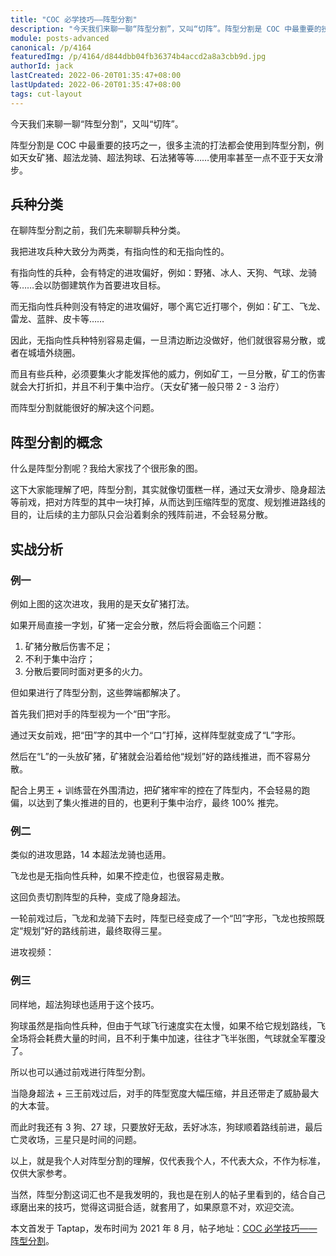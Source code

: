 ```yaml
---
title: "COC 必学技巧——阵型分割"
description: "今天我们来聊一聊“阵型分割”，又叫“切阵”。阵型分割是 COC 中最重要的技巧之一，很多主流的打法都会使用到阵型分割，例如天女矿猪、超法龙骑、超法狗球、石法猪等等……使用率甚至一点不亚于天女滑步。在聊阵型分割之前，我们先来聊聊兵种分类。"
module: posts-advanced
canonical: /p/4164
featuredImg: /p/4164/d844dbb04fb36374b4accd2a8a3cbb9d.jpg
authorId: jack
lastCreated: 2022-06-20T01:35:47+08:00
lastUpdated: 2022-06-20T01:35:47+08:00
tags: cut-layout
---
```


今天我们来聊一聊“阵型分割”，又叫“切阵”。

阵型分割是 COC 中最重要的技巧之一，很多主流的打法都会使用到阵型分割，例如天女矿猪、超法龙骑、超法狗球、石法猪等等……使用率甚至一点不亚于天女滑步。

## 兵种分类

在聊阵型分割之前，我们先来聊聊兵种分类。

<Pic src="/p/4164/ca60f8b93547731aa3e167cfbaa5e824.jpg" width="828" height="621" alt="" />

我把进攻兵种大致分为两类，有指向性的和无指向性的。

有指向性的兵种，会有特定的进攻偏好，例如：野猪、冰人、天狗、气球、龙骑等……会以防御建筑作为首要进攻目标。

而无指向性兵种则没有特定的进攻偏好，哪个离它近打哪个，例如：矿工、飞龙、雷龙、蓝胖、皮卡等……

因此，无指向性兵种特别容易走偏，一旦清边断边没做好，他们就很容易分散，或者在城墙外绕圈。

而且有些兵种，必须要集火才能发挥他的威力，例如矿工，一旦分散，矿工的伤害就会大打折扣，并且不利于集中治疗。（天女矿猪一般只带 2 - 3 治疗）

而阵型分割就能很好的解决这个问题。

## 阵型分割的概念

什么是阵型分割呢？我给大家找了个很形象的图。

<Pic src="/p/4164/d844dbb04fb36374b4accd2a8a3cbb9d.jpg" width="828" height="426" alt="" />

这下大家能理解了吧，阵型分割，其实就像切蛋糕一样，通过天女滑步、隐身超法等前戏，把对方阵型的其中一块打掉，从而达到压缩阵型的宽度、规划推进路线的目的，让后续的主力部队只会沿着剩余的残阵前进，不会轻易分散。

## 实战分析

### 例一

<Pic src="/p/4164/4d40bf669e3d7d6ef8934747b2910161.jpg" width="828" height="621" alt="" />

例如上图的这次进攻，我用的是天女矿猪打法。

如果开局直接一字划，矿猪一定会分散，然后将会面临三个问题：
   
1. 矿猪分散后伤害不足；
2. 不利于集中治疗；
3. 分散后要同时面对更多的火力。

<Pic src="/p/4164/9dda35fda9102bb254e76754e5116fd5.jpg" width="828" height="620" alt="" />

但如果进行了阵型分割，这些弊端都解决了。

首先我们把对手的阵型视为一个“田”字形。

<Pic src="/p/4164/3d1d42063e7674fd8288aa9fe497ab86.jpg" width="828" height="620" alt="" />

通过天女前戏，把“田”字的其中一个“口”打掉，这样阵型就变成了“L”字形。

<Pic src="/p/4164/70a1d9ccd0a45a9374cc9fb983bbadd9.jpg" width="828" height="620" alt="" />

然后在“L”的一头放矿猪，矿猪就会沿着给他“规划”好的路线推进，而不容易分散。

配合上男王 + 训练营在外围清边，把矿猪牢牢的控在了阵型内，不会轻易的跑偏，以达到了集火推进的目的，也更利于集中治疗，最终 100% 推完。

### 例二

<Pic src="/p/4164/6e4326cd0287c6c23f89d2e91ec5e31b.jpg" width="828" height="621" alt="" />
<Pic src="/p/4164/7441c51ee4c888b95837f443a12e5013.jpg" width="828" height="621" alt="" />

类似的进攻思路，14 本超法龙骑也适用。

飞龙也是无指向性兵种，如果不控走位，也很容易走散。

这回负责切割阵型的兵种，变成了隐身超法。

<Pic src="/p/4164/baf7a42a8fab4ca3d47765db2b242432.jpg" width="828" height="621" alt="" />

<Pic src="/p/4164/1b11cdf9c4fcf330d579b977143ae34e.jpg" width="828" height="622" alt="" />

一轮前戏过后，飞龙和龙骑下去时，阵型已经变成了一个“凹”字形，飞龙也按照既定“规划”好的路线前进，最终取得三星。

进攻视频：

<Vid src="/p/4164/14本超法龙骑.mp4" poster="/p/4164/14本超法龙骑视频封面.jpg" width="1440" height="1080" caption="视频也可以 <a href='https://www.taptap.com/video/2026956' rel='noopener noreferrer'>前往 Taptap 查看</a>" />

### 例三

<Pic src="/p/4164/e1c0e0e4a489814d3c0a078b36796192.jpg" width="828" height="621" alt="" />

同样地，超法狗球也适用于这个技巧。

狗球虽然是指向性兵种，但由于气球飞行速度实在太慢，如果不给它规划路线，飞全场将会耗费大量的时间，且不利于集中加速，往往才飞半张图，气球就全军覆没了。

所以也可以通过前戏进行阵型分割。

<Pic src="/p/4164/4ad5250cecb9794eca79c1d098ea343e.jpg" width="828" height="621" alt="" />
<Pic src="/p/4164/4ebbc162fe0b184081d2aa3adb2412d4.jpg" width="828" height="620" alt="" />

当隐身超法 + 三王前戏过后，对手的阵型宽度大幅压缩，并且还带走了威胁最大的大本营。

而此时我还有 3 狗、27 球，只要放好无敌，丢好冰冻，狗球顺着路线前进，最后亡灵收场，三星只是时间的问题。

以上，就是我个人对阵型分割的理解，仅代表我个人，不代表大众，不作为标准，仅供大家参考。

当然，阵型分割这词汇也不是我发明的，我也是在别人的帖子里看到的，结合自己琢磨出来的技巧，觉得这词挺合适，就套用了，如果原意不对，欢迎交流。

<PostCopyright>

本文首发于 Taptap，发布时间为 2021 年 8 月，帖子地址：[COC 必学技巧——阵型分割](https://www.taptap.com/topic/18929547/)。

</PostCopyright>